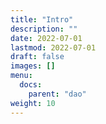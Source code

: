 ```yaml
---
title: "Intro"
description: ""
date: 2022-07-01
lastmod: 2022-07-01
draft: false
images: []
menu:
  docs:
    parent: "dao"
weight: 10
---
```

